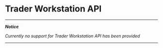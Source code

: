 # Trader Workstation API

 ---
 _**Notice**_

_Currently no support for Trader Workstation API has been provided_

 ---
